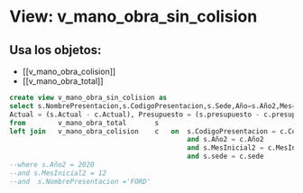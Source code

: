 # View: v_mano_obra_sin_colision

## Usa los objetos:
- [[v_mano_obra_colision]]
- [[v_mano_obra_total]]

```sql
create view v_mano_obra_sin_colision as
select s.NombrePresentacion,s.CodigoPresentacion,s.Sede,Año=s.Año2,Mes=s.MesInicial2,
Actual = (s.Actual - c.Actual), Presupuesto = (s.presupuesto - c.presupuesto)
from		v_mano_obra_total		s
left join	v_mano_obra_colision	c	on	s.CodigoPresentacion = c.CodigoPresentacion
											and s.Año2 = c.Año2
											and s.MesInicial2 = c.MesInicial2
											and s.sede = c.sede		 
--where s.Año2 = 2020
--and s.MesInicial2 = 12
--and  s.NombrePresentacion ='FORD'


```
